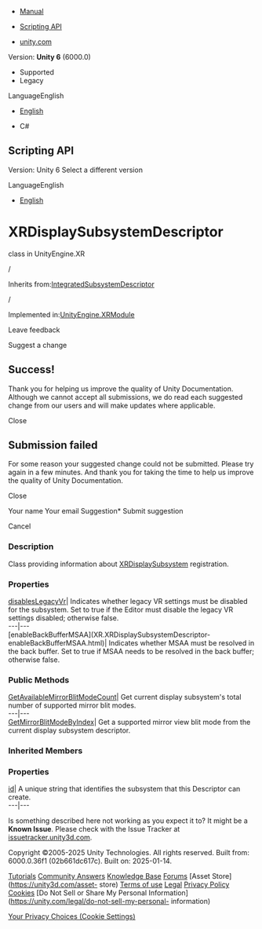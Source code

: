 [ ]()

  * [Manual](../Manual/index.html)
  * [Scripting API](../ScriptReference/index.html)

  * [unity.com](https://unity.com/)

Version: **Unity 6** (6000.0)

  * Supported
  * Legacy

LanguageEnglish

  * [English]()

  * C#

[ ](https://docs.unity3d.com)

## Scripting API

Version: Unity 6 Select a different version

LanguageEnglish

  * [English]()

# XRDisplaySubsystemDescriptor

class in UnityEngine.XR

/

Inherits
from:[IntegratedSubsystemDescriptor](IntegratedSubsystemDescriptor.html)

/

Implemented in:[UnityEngine.XRModule](UnityEngine.XRModule.html)

Leave feedback

Suggest a change

## Success!

Thank you for helping us improve the quality of Unity Documentation. Although
we cannot accept all submissions, we do read each suggested change from our
users and will make updates where applicable.

Close

## Submission failed

For some reason your suggested change could not be submitted. Please <a>try
again</a> in a few minutes. And thank you for taking the time to help us
improve the quality of Unity Documentation.

Close

Your name Your email Suggestion* Submit suggestion

Cancel

[ ]()

### Description

Class providing information about
[XRDisplaySubsystem](XR.XRDisplaySubsystem.html) registration.

### Properties

[disablesLegacyVr](XR.XRDisplaySubsystemDescriptor-disablesLegacyVr.html)|
Indicates whether legacy VR settings must be disabled for the subsystem. Set
to true if the Editor must disable the legacy VR settings disabled; otherwise
false.  
---|---  
[enableBackBufferMSAA](XR.XRDisplaySubsystemDescriptor-
enableBackBufferMSAA.html)| Indicates whether MSAA must be resolved in the
back buffer. Set to true if MSAA needs to be resolved in the back buffer;
otherwise false.  
  
### Public Methods

[GetAvailableMirrorBlitModeCount](XR.XRDisplaySubsystemDescriptor.GetAvailableMirrorBlitModeCount.html)|
Get current display subsystem's total number of supported mirror blit modes.  
---|---  
[GetMirrorBlitModeByIndex](XR.XRDisplaySubsystemDescriptor.GetMirrorBlitModeByIndex.html)|
Get a supported mirror view blit mode from the current display subsystem
descriptor.  
  
### Inherited Members

### Properties

[id](IntegratedSubsystemDescriptor-id.html)| A unique string that identifies
the subsystem that this Descriptor can create.  
---|---  
  
Is something described here not working as you expect it to? It might be a
**Known Issue**. Please check with the Issue Tracker at
[issuetracker.unity3d.com](https://issuetracker.unity3d.com).

Copyright ©2005-2025 Unity Technologies. All rights reserved. Built from:
6000.0.36f1 (02b661dc617c). Built on: 2025-01-14.

[Tutorials](https://unity3d.com/learn) [Community
Answers](https://answers.unity3d.com) [Knowledge
Base](https://support.unity3d.com/hc/en-us)
[Forums](https://forum.unity3d.com) [Asset Store](https://unity3d.com/asset-
store) [Terms of use](https://docs.unity3d.com/Manual/TermsOfUse.html)
[Legal](https://unity.com/legal) [Privacy
Policy](https://unity.com/legal/privacy-policy)
[Cookies](https://unity.com/legal/cookie-policy) [Do Not Sell or Share My
Personal Information](https://unity.com/legal/do-not-sell-my-personal-
information)

[Your Privacy Choices (Cookie Settings)](javascript:void\(0\);)

